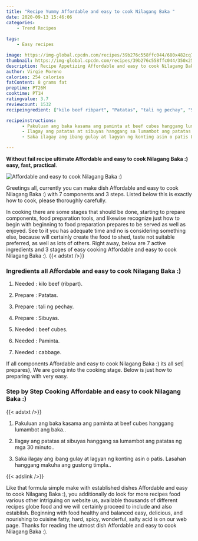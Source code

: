 ```yaml
---
title: "Recipe Yummy Affordable and easy to cook Nilagang Baka "
date: 2020-09-13 15:46:06
categories:
    - Trend Recipes
    
tags:
    - Easy recipes

image: https://img-global.cpcdn.com/recipes/39b276c558ffc044/680x482cq70/affordable-and-easy-to-cook-nilagang-baka-recipe-main-photo.jpg
thumbnail: https://img-global.cpcdn.com/recipes/39b276c558ffc044/350x250cq70/affordable-and-easy-to-cook-nilagang-baka-recipe-main-photo.jpg
description: Recipe Appetizing Affordable and easy to cook Nilagang Baka  with 7 ingredients and 3 stages of easy cooking.
author: Virgie Moreno
calories: 254 calories
fatContent: 8 grams fat
preptime: PT26M
cooktime: PT1H
ratingvalue: 3.7
reviewcount: 1532
recipeingredient: ["kilo beef ribpart", "Patatas", "tali ng pechay", "Sibuyas", "beef cubes", "Paminta", "cabbage"]

recipeinstructions: 
      - Pakuluan ang baka kasama ang paminta at beef cubes hanggang lumambot ang baka 
      - Ilagay ang patatas at sibuyas hanggang sa lumambot ang patatas ng mga 30 minuto 
      - Saka ilagay ang ibang gulay at lagyan ng konting asin o patis Lasahan hanggang makuha ang gustong timpla

---
```




**Without fail recipe ultimate Affordable and easy to cook Nilagang Baka :) easy, fast, practical**. 


![Affordable and easy to cook Nilagang Baka :)](https://img-global.cpcdn.com/recipes/39b276c558ffc044/680x482cq70/affordable-and-easy-to-cook-nilagang-baka-recipe-main-photo.jpg "Affordable and easy to cook Nilagang Baka :)")




Greetings all, currently you can make dish Affordable and easy to cook Nilagang Baka :) with 7 components and 3 steps. Listed below this is exactly how to cook, please thoroughly carefully.

In cooking there are some stages that should be done, starting to prepare components, food preparation tools, and likewise recognize just how to begin with beginning to food preparation prepares to be served as well as enjoyed. See to it you has adequate time and no is considering something else, because will certainly create the food to shed, taste not suitable preferred, as well as lots of others. Right away, below are 7 active ingredients and 3 stages of easy cooking Affordable and easy to cook Nilagang Baka :).
{{< adstxt />}}

### Ingredients all Affordable and easy to cook Nilagang Baka :)


1. Needed  : kilo beef (ribpart).

1. Prepare  : Patatas.

1. Prepare  : tali ng pechay.

1. Prepare  : Sibuyas.

1. Needed  : beef cubes.

1. Needed  : Paminta.

1. Needed  : cabbage.



If all components Affordable and easy to cook Nilagang Baka :) its all set| prepares}, We are going into the cooking stage. Below is just how to preparing with very easy.

### Step by Step Cooking Affordable and easy to cook Nilagang Baka :)

{{< adstxt />}}


1. Pakuluan ang baka kasama ang paminta at beef cubes hanggang lumambot ang baka..



1. Ilagay ang patatas at sibuyas hanggang sa lumambot ang patatas ng mga 30 minuto..



1. Saka ilagay ang ibang gulay at lagyan ng konting asin o patis. Lasahan hanggang makuha ang gustong timpla..





{{< adslink />}}

Like that formula simple make with established dishes Affordable and easy to cook Nilagang Baka :), you additionally do look for more recipes food various other intriguing on website us, available thousands of different recipes globe food and we will certainly proceed to include and also establish. Beginning with food healthy and balanced easy, delicious, and nourishing to cuisine fatty, hard, spicy, wonderful, salty acid is on our web page. Thanks for reading the utmost dish Affordable and easy to cook Nilagang Baka :).
